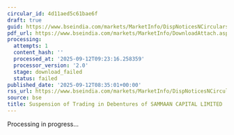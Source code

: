 ```yaml
---
circular_id: 4d11aed5c61bae6f
draft: true
guid: https://www.bseindia.com/markets/MarketInfo/DispNoticesNCirculars.aspx?Noticeid={04656A43-2C1F-47F0-BBD1-4557089E1174}&noticeno=20250912-38&dt=09/12/2025&icount=38&totcount=48&flag=0
pdf_url: https://www.bseindia.com/markets/MarketInfo/DownloadAttach.aspx?id=20250912-38&attachedId=
processing:
  attempts: 1
  content_hash: ''
  processed_at: '2025-09-12T09:23:16.258359'
  processor_version: '2.0'
  stage: download_failed
  status: failed
published_date: '2025-09-12T08:35:01+00:00'
rss_url: https://www.bseindia.com/markets/MarketInfo/DispNoticesNCirculars.aspx?Noticeid={04656A43-2C1F-47F0-BBD1-4557089E1174}&noticeno=20250912-38&dt=09/12/2025&icount=38&totcount=48&flag=0
source: bse
title: Suspension of Trading in Debentures of SAMMAAN CAPITAL LIMITED
---
```


Processing in progress...